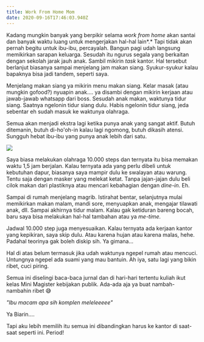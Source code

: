```yaml
---
title: Work From Home Mom
date: 2020-09-16T17:46:03.940Z
---
```

Kadang mungkin banyak yang berpikir selama *work from home* akan santai dan banyak waktu luang untuk mengerjakan hal-hal lain*.* Tapi tidak akan pernah begitu untuk ibu-ibu, percayalah. Bangun pagi udah langsung memikirkan sarapan keluarga. Sesudah itu ngurus segala yang berkaitan dengan sekolah jarak jauh anak. Sambil mikirin *task* kantor. Hal tersebut berlanjut biasanya sampai menjelang jam makan siang. Syukur-syukur kalau bapaknya bisa jadi tandem, seperti saya. 

Menjelang makan siang ya mikirin menu makan siang. Kelar masak (atau mungkin gofood?) nyuapin anak.... ya disambi dengan mikirin kerjaan atau jawab-jawab whatsapp dari boss. Sesudah anak makan, waktunya tidur siang. Saatnya ngelonin tidur siang dulu. Habis ngelonin tidur siang, jeda sebentar eh sudah masuk ke waktunya olahraga. 

Semua akan menjadi ekstra lagi ketika punya anak yang sangat aktif. Butuh ditemanin, butuh di-ho'oh-in kalau lagi ngomong, butuh dikasih atensi. Sungguh hebat ibu-ibu yang punya anak lebih dari satu. 

![](/img/uploads/731892c722ca040e0c56c7feaac24240-1-.png)

Saya biasa melakukan olahraga 10.000 steps dan ternyata itu bisa memakan waktu 1,5 jam berjalan. Kalau ternyata ada yang perlu dibeli untuk kebutuhan dapur, biasanya saya mampir dulu ke swalayan atau warung. Tentu saja dengan masker yang melekat ketat. Tanpa jajan-jajan dulu beli cilok makan dari plastiknya atau mencari kebahagian dengan *dine-in*. Eh.  

Sampai di rumah menjelang magrib. Istirahat bentar, selanjutnya mulai memikirkan makan malam, mandi sore, menyuapkan anak, mengajar tilawati anak, dll. Sampai akhirnya tidur malam. Kalau gak ketiduran bareng bocah, baru saya bisa melakukan hal-hal tambahan atau ya *me-time.* 

Jadwal 10.000 step juga menyesuaikan. Kalau ternyata ada kerjaan kantor yang kepikiran, saya skip dulu. Atau karena hujan atau karena malas, hehe. Padahal teorinya gak boleh diskip sih. Ya gimana... 

Hal di atas belum termasuk jika udah waktunya ngepel rumah atau mencuci. Untungnya ngepel ada suami yang mau bantuin. Ah iya, satu lagi yang bikin ribet, cuci piring.

Semua ini diselingi baca-baca jurnal dan di hari-hari tertentu kuliah ikut kelas Mini Magister kebijakan publik. Ada-ada aja ya buat nambah-nambahin ribet 😅

*"Ibu macam apa sih komplen meleleeeee"*

Ya Biarin.... 

Tapi aku lebih memilih itu semua ini dibandingkan harus ke kantor di saat-saat seperti ini. Period!